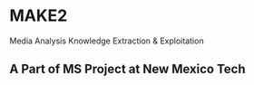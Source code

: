 # MAKE2
Media Analysis Knowledge Extraction &amp; Exploitation

## A Part of MS Project at New Mexico Tech
